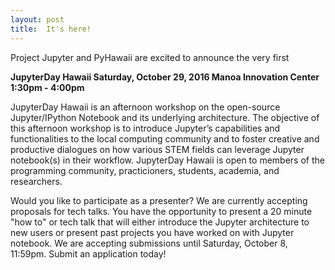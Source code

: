 ```yaml
---
layout: post
title:  It's here!
---
```


Project Jupyter and PyHawaii are excited to announce the very first

**JupyterDay Hawaii
Saturday, October 29, 2016
Manoa Innovation Center
1:30pm - 4:00pm**

JupyterDay Hawaii is an afternoon workshop on the open-source Jupyter/IPython Notebook and its underlying architecture. The objective of this afternoon workshop is to introduce Jupyter’s capabilities and functionalities to the local computing community and to foster creative and productive dialogues on how various STEM fields can leverage Jupyter notebook(s) in their workflow. JupyterDay Hawaii is open to members of the programming community, practicioners, students, academia, and researchers. 

Would you like to participate as a presenter? We are currently accepting proposals for tech talks. 
You have the opportunity to present a 20 minute "how to" or tech talk that will either introduce
the Jupyter architecture to new users or present past projects you have worked on with
Jupyter notebook. We are accepting submissions until Saturday, October 8, 11:59pm. Submit an application today!
